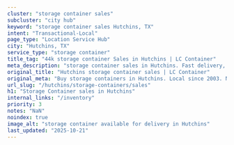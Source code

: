 ```yaml
---
cluster: "storage container sales"
subcluster: "city hub"
keyword: "storage container sales Hutchins, TX"
intent: "Transactional-Local"
page_type: "Location Service Hub"
city: "Hutchins, TX"
service_type: "storage container"
title_tag: "44k storage container Sales in Hutchins | LC Container"
meta_description: "storage container sales in Hutchins. Fast delivery, competitive pricing. Serving storage containers area. Quote ID: ESH. Call (214) 524-4168 for your free quote today."
original_title: "Hutchins storage container sales | LC Container"
original_meta: "Buy storage containers in Hutchins. Local since 2003. New & used inventory. Fast delivery. Get your free quote — call (214) 524-4168 today. LC Container — yo..."
url_slug: "/hutchins/storage-containers/sales"
h1: "Storage Container sales in Hutchins"
internal_links: "/inventory"
priority: 3
notes: "NaN"
noindex: true
image_alt: "storage container available for delivery in Hutchins"
last_updated: "2025-10-21"
---
```


<!-- TODO: Add unique city/inventory copy, images, and internal links here. -->
